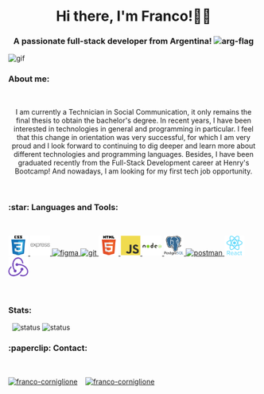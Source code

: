 <h1 align="center">Hi there, I'm Franco!👋😃</h1>
<h3 align="center">A passionate full-stack developer from Argentina! <img src="https://emojigraph.org/media/72/google/flag-argentina_1f1e6-1f1f7.png" alt="arg-flag" width="30" height="30" /></h3>

<img src="https://github.com/Francormin/Francormin/blob/main/assets/personal-gif.gif" alt="gif" />

<br />
<h3 align="left">About me:</h3>&nbsp;
<p align="center">I am currently a Technician in Social Communication, it only remains the final thesis to obtain the bachelor's degree. In recent years, I have been interested in technologies in general and programming in particular. I feel that this change in orientation was very successful, for which I am very proud and I look forward to continuing to dig deeper and learn more about different technologies and programming languages. Besides, I have been graduated recently from the Full-Stack Development career at Henry's Bootcamp! And nowadays, I am looking for my first tech job opportunity.</p>

<br />
<h3 align="left">:star: Languages and Tools:</h3>&nbsp;
<p align="left"> <a href="https://www.w3schools.com/css/" target="_blank" rel="noreferrer"> <img src="https://raw.githubusercontent.com/devicons/devicon/master/icons/css3/css3-original-wordmark.svg" alt="css3" width="40" height="40"/> </a> <a href="https://expressjs.com" target="_blank" rel="noreferrer"> <img src="https://raw.githubusercontent.com/devicons/devicon/master/icons/express/express-original-wordmark.svg" alt="express" width="40" height="40"/> </a> <a href="https://www.figma.com/" target="_blank" rel="noreferrer"> <img src="https://www.vectorlogo.zone/logos/figma/figma-icon.svg" alt="figma" width="40" height="40"/> </a> <a href="https://git-scm.com/" target="_blank" rel="noreferrer"> <img src="https://www.vectorlogo.zone/logos/git-scm/git-scm-icon.svg" alt="git" width="40" height="40"/> </a> <a href="https://www.w3.org/html/" target="_blank" rel="noreferrer"> <img src="https://raw.githubusercontent.com/devicons/devicon/master/icons/html5/html5-original-wordmark.svg" alt="html5" width="40" height="40"/> </a> <a href="https://developer.mozilla.org/en-US/docs/Web/JavaScript" target="_blank" rel="noreferrer"> <img src="https://raw.githubusercontent.com/devicons/devicon/master/icons/javascript/javascript-original.svg" alt="javascript" width="40" height="40"/> </a> <a href="https://nodejs.org" target="_blank" rel="noreferrer"> <img src="https://raw.githubusercontent.com/devicons/devicon/master/icons/nodejs/nodejs-original-wordmark.svg" alt="nodejs" width="40" height="40"/> </a> <a href="https://www.postgresql.org" target="_blank" rel="noreferrer"> <img src="https://raw.githubusercontent.com/devicons/devicon/master/icons/postgresql/postgresql-original-wordmark.svg" alt="postgresql" width="40" height="40"/> </a> <a href="https://postman.com" target="_blank" rel="noreferrer"> <img src="https://www.vectorlogo.zone/logos/getpostman/getpostman-icon.svg" alt="postman" width="40" height="40"/> </a> <a href="https://reactjs.org/" target="_blank" rel="noreferrer"> <img src="https://raw.githubusercontent.com/devicons/devicon/master/icons/react/react-original-wordmark.svg" alt="react" width="40" height="40"/> </a> <a href="https://redux.js.org" target="_blank" rel="noreferrer"> <img src="https://raw.githubusercontent.com/devicons/devicon/master/icons/redux/redux-original.svg" alt="redux" width="40" height="40"/> </a> </p>

<br />
<h3 align="left">Stats:</h3>&nbsp;
<img src="https://github-readme-stats-sigma-five.vercel.app/api?username=francormin&show_icons=true&theme=dark" alt="status" />
<img src="https://github-readme-stats-sigma-five.vercel.app/api/top-langs/?username=francormin&theme=dark" alt="status" />

<br />
<h3 align="left">:paperclip: Contact:</h3>&nbsp;
<p align="left">
  <a href="https://linkedin.com/in/franco-corniglione/" target="_blank" rel="noreferrer"><img align="center" src="https://raw.githubusercontent.com/rahuldkjain/github-profile-readme-generator/master/src/images/icons/Social/linked-in-alt.svg" alt="franco-corniglione" height="40" width="40" /></a>&nbsp;&nbsp;&nbsp;
  <a href="mailto:francocorniglione5@gmail.com" target="_blank" rel="noreferrer"><img align="center" src="https://cdn-icons-png.flaticon.com/512/732/732200.png" alt="franco-corniglione" height="40" width="40" /></a>
</p>
